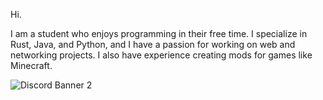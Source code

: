 Hi.

I am a student who enjoys programming in their free time. I specialize in Rust, Java, and Python, and I have a passion for working on web and networking projects. I also have experience creating mods for games like Minecraft.

![Discord Banner 2](https://discordapp.com/api/guilds/1051165269709557813/widget.png?style=banner2)
